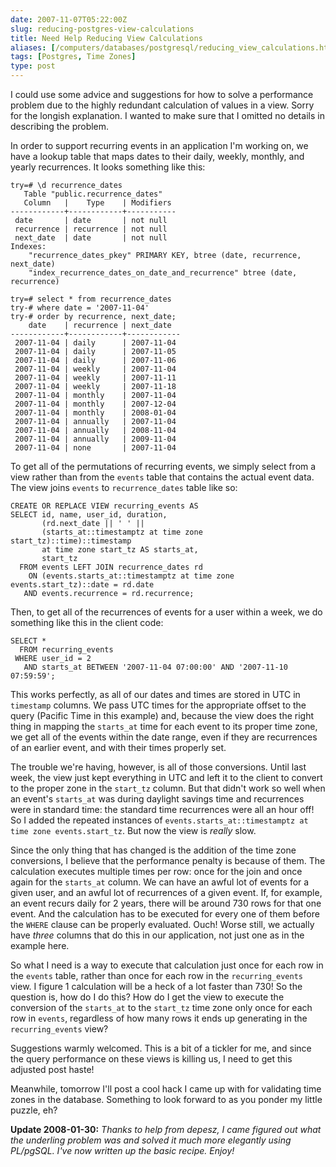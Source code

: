 ```yaml
--- 
date: 2007-11-07T05:22:00Z
slug: reducing-postgres-view-calculations
title: Need Help Reducing View Calculations
aliases: [/computers/databases/postgresql/reducing_view_calculations.html]
tags: [Postgres, Time Zones]
type: post
---
```


I could use some advice and suggestions for how to solve a performance problem
due to the highly redundant calculation of values in a view. Sorry for the
longish explanation. I wanted to make sure that I omitted no details in
describing the problem.

In order to support recurring events in an application I'm working on, we have a
lookup table that maps dates to their daily, weekly, monthly, and yearly
recurrences. It looks something like this:

    try=# \d recurrence_dates
       Table "public.recurrence_dates"
       Column   |    Type    | Modifiers 
    ------------+------------+-----------
     date       | date       | not null
     recurrence | recurrence | not null
     next_date  | date       | not null
    Indexes:
        "recurrence_dates_pkey" PRIMARY KEY, btree (date, recurrence, next_date)
        "index_recurrence_dates_on_date_and_recurrence" btree (date, recurrence)

    try=# select * from recurrence_dates
    try-# where date = '2007-11-04'
    try-# order by recurrence, next_date;
        date    | recurrence | next_date  
    ------------+------------+------------
     2007-11-04 | daily      | 2007-11-04
     2007-11-04 | daily      | 2007-11-05
     2007-11-04 | daily      | 2007-11-06
     2007-11-04 | weekly     | 2007-11-04
     2007-11-04 | weekly     | 2007-11-11
     2007-11-04 | weekly     | 2007-11-18
     2007-11-04 | monthly    | 2007-11-04
     2007-11-04 | monthly    | 2007-12-04
     2007-11-04 | monthly    | 2008-01-04
     2007-11-04 | annually   | 2007-11-04
     2007-11-04 | annually   | 2008-11-04
     2007-11-04 | annually   | 2009-11-04
     2007-11-04 | none       | 2007-11-04

To get all of the permutations of recurring events, we simply select from a view
rather than from the `events` table that contains the actual event data. The
view joins `events` to `recurrence_dates` table like so:

``` postgres
CREATE OR REPLACE VIEW recurring_events AS
SELECT id, name, user_id, duration,
       (rd.next_date || ' ' ||
       (starts_at::timestamptz at time zone start_tz)::time)::timestamp
       at time zone start_tz AS starts_at,
       start_tz
  FROM events LEFT JOIN recurrence_dates rd
    ON (events.starts_at::timestamptz at time zone events.start_tz)::date = rd.date
   AND events.recurrence = rd.recurrence;
```
Then, to get all of the recurrences of events for a user within a week, we do
something like this in the client code:

``` postgres
SELECT *
  FROM recurring_events
 WHERE user_id = 2
   AND starts_at BETWEEN '2007-11-04 07:00:00' AND '2007-11-10 07:59:59';
```

This works perfectly, as all of our dates and times are stored in UTC in
`timestamp` columns. We pass UTC times for the appropriate offset to the query
(Pacific Time in this example) and, because the view does the right thing in
mapping the `starts_at` time for each event to its proper time zone, we get all
of the events within the date range, even if they are recurrences of an earlier
event, and with their times properly set.

The trouble we're having, however, is all of those conversions. Until last week,
the view just kept everything in UTC and left it to the client to convert to the
proper zone in the `start_tz` column. But that didn't work so well when an
event's `starts_at` was during daylight savings time and recurrences were in
standard time: the standard time recurrences were all an hour off! So I added
the repeated instances of
`events.starts_at::timestamptz at time zone events.start_tz`. But now the view
is *really* slow.

Since the only thing that has changed is the addition of the time zone
conversions, I believe that the performance penalty is because of them. The
calculation executes multiple times per row: once for the join and once again
for the `starts_at` column. We can have an awful lot of events for a given user,
and an awful lot of recurrences of a given event. If, for example, an event
recurs daily for 2 years, there will be around 730 rows for that one event. And
the calculation has to be executed for every one of them before the `WHERE`
clause can be properly evaluated. Ouch! Worse still, we actually have *three*
columns that do this in our application, not just one as in the example here.

So what I need is a way to execute that calculation just once for each row in
the `events` table, rather than once for each row in the `recurring_events`
view. I figure 1 calculation will be a heck of a lot faster than 730! So the
question is, how do I do this? How do I get the view to execute the conversion
of the `starts_at` to the `start_tz` time zone only once for each row in
`events`, regardless of how many rows it ends up generating in the
`recurring_events` view?

Suggestions warmly welcomed. This is a bit of a tickler for me, and since the
query performance on these views is killing us, I need to get this adjusted post
haste!

Meanwhile, tomorrow I'll post a cool hack I came up with for validating time
zones in the database. Something to look forward to as you ponder my little
puzzle, eh?

**Update 2008-01-30:** *Thanks to help from depesz, I came figured out what the
underling problem was and solved it much more elegantly using PL/pgSQL. I've now
written up the basic recipe. Enjoy!*
